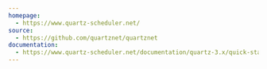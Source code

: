 ```yaml
---
homepage:
  - https://www.quartz-scheduler.net/
source:
  - https://github.com/quartznet/quartznet
documentation:
  - https://www.quartz-scheduler.net/documentation/quartz-3.x/quick-start.html
---
```

